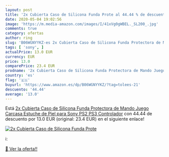 ```yaml
---
layout: post
title: '2x Cubierta Caso de Silicona Funda Prote al 44.44 % de descuento'
date: 2020-05-04 19:02:56
image: 'https://m.media-amazon.com/images/I/41xVg0gWBEL._SL200_.jpg'
comments: true
category: ofertas
author: ring
slug: 'B06WGNYYKZ-es 2x Cubierta Caso de Silicona Funda Protectora de Mando...'
tags: [ 'sony', ]
actualPrice: 13.0 EUR
currency: EUR
price: 13.0
comparePrice: 23.4 EUR
prodname: '2x Cubierta Caso de Silicona Funda Protectora de Mando Juego Carcasa Estuche de Piel para Sony PS2 PS3 Controlador'
country: 'es'
flag: '🇪🇸'
buyurl: 'https://www.amazon.es/dp/B06WGNYYKZ/?tag=tolees-21'
descuento: '44.44'
average: '13.0'
---
```


Está [2x Cubierta Caso de Silicona Funda Protectora de Mando Juego Carcasa Estuche de Piel para Sony PS2 PS3 Controlador](https://www.amazon.es/dp/B06WGNYYKZ/?tag=tolees-21) con 44.44 de descuento por 13.0 EUR (original: 23.4 EUR) en el siguiente enlace!

[![2x Cubierta Caso de Silicona Funda Prote](https://m.media-amazon.com/images/I/41xVg0gWBEL._SL200_.jpg)](https://www.amazon.es/dp/B06WGNYYKZ/?tag=tolees-21)

ℹ️:


[🛒 Ver la oferta!!](https://www.amazon.es/dp/B06WGNYYKZ/?tag=tolees-21)
